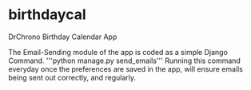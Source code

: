 # birthdaycal
DrChrono Birthday Calendar App

The Email-Sending module of the app is coded as a simple Django Command.
'''python manage.py send_emails'''
Running this command everyday once the preferences are saved in the app, will ensure emails being sent out correctly, and regularly.

